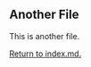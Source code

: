 ## Another File

This is another file.

[Return to index.md.](https://cubified.github.io/cse15l-lab-reports)
